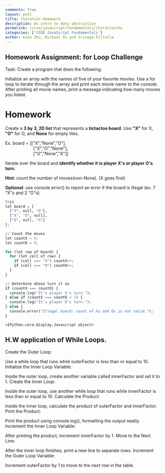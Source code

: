 ```yaml
---
comments: True
layout: post
title: Iteration Homework
description: An intro to data abstraction
permalink: /csse/javascript/fundamentals/iteration/hw
categories: ['CSSE JavaScript Fundamentals']
author: Kian Zhu, Michael Xu and Srinaga Pillutla
---
```


## Homework Assignment: for Loop Challenge
Task: Create a program that does the following:

Initialize an array with the names of five of your favorite movies.
Use a for loop to iterate through the array and print each movie name to the console.
After printing all movie names, print a message indicating how many movies you listed.

# **Homework**

Create a **3 by 3, 2D list** that represents a **tictactoe board**.
Use **"X"** for X, **"O"** for O, and **None** for empty tiles.

Ex. board = [["X","None","O"],  
&emsp;&emsp;&emsp;&emsp;&emsp;&emsp;&ensp;["X","O","None"],  
&emsp;&emsp;&emsp;&emsp;&emsp;&emsp;&ensp;["O","None","X"]]

Iterate over the board and **identify whether it is player X's or player O's turn.**

**Hint**: count the number of moves(non-None). (X goes first)

**Optional**: use console.error() to report an error if the board is illegal (ex. 7 "X"s and 2 "O"s)


```python
%%js
let board = [
  ["X", null, "O"],
  ["X", "O", null],
  ["O", null, "X"]
];

// Count the moves
let countX = 0;
let countO = 0;

for (let row of board) {
  for (let cell of row) {
    if (cell === "X") countX++;
    if (cell === "O") countO++;
  }
}

// Determine whose turn it is
if (countX === countO) {
  console.log("It's player X's turn.");
} else if (countX === countO + 1) {
  console.log("It's player O's turn.");
} else {
  console.error("Illegal board: count of Xs and Os is not valid.");
}

```


    <IPython.core.display.Javascript object>


## H.W application of While Loops. 

Create the Outer Loop:

Use a while loop that runs while outerFactor is less than or equal to 10.
Initialize the Inner Loop Variable:

Inside the outer loop, create another variable called innerFactor and set it to 1.
Create the Inner Loop:

Inside the outer loop, use another while loop that runs while innerFactor is less than or equal to 10.
Calculate the Product:

Inside the inner loop, calculate the product of outerFactor and innerFactor.
Print the Product:

Print the product using console.log(), formatting the output neatly.
Increment the Inner Loop Variable:

After printing the product, increment innerFactor by 1.
Move to the Next Line:

After the inner loop finishes, print a new line to separate rows.
Increment the Outer Loop Variable:

Increment outerFactor by 1 to move to the next row in the table.
